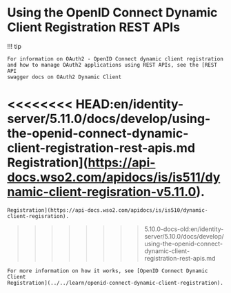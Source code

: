 # Using the OpenID Connect Dynamic Client Registration REST APIs

!!! tip
    
    For information on OAuth2 - OpenID Connect dynamic client registration
    and how to manage OAuth2 applications using REST APIs, see the [REST API
    swagger docs on OAuth2 Dynamic Client
<<<<<<<< HEAD:en/identity-server/5.11.0/docs/develop/using-the-openid-connect-dynamic-client-registration-rest-apis.md
    Registration](https://api-docs.wso2.com/apidocs/is/is511/dynamic-client-regisration-v5.11.0).
========
    Registration](https://api-docs.wso2.com/apidocs/is/is510/dynamic-client-regisration).
>>>>>>>> 5.10.0-docs-old:en/identity-server/5.10.0/docs/develop/using-the-openid-connect-dynamic-client-registration-rest-apis.md
    
    For more information on how it works, see [OpenID Connect Dynamic Client
    Registration](../../learn/openid-connect-dynamic-client-registration).
    
